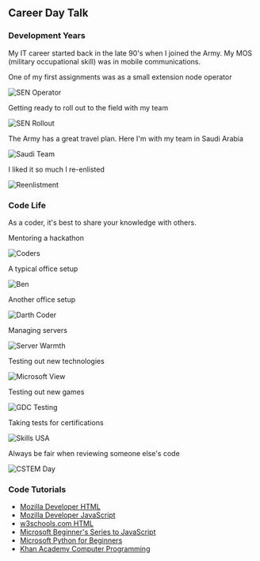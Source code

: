 ## Career Day Talk

### Development Years

My IT career started back in the late 90's when I joined the Army. My MOS \(military occupational skill\) was in mobile communications. 

One of my first assignments was as a small extension node operator

![SEN Operator](images/sen_operator.jpg "SEN Operator")

Getting ready to roll out to the field with my team

![SEN Rollout](images/sen_rollout.jpg)

The Army has a great travel plan. Here I'm with my team in Saudi Arabia

![Saudi Team](images/saudi_team.jpg)

I liked it so much I re\-enlisted

![Reenlistment](images/reenlistment.jpg)

### Code Life

As a coder, it's best to share your knowledge with others. 

Mentoring a hackathon

![Coders](images/coders.jpg)

A typical office setup

![Ben](images/dark_ben.JPG)

Another office setup

![Darth Coder](images/darth_coder.jpg)

Managing servers

![Server Warmth](images/server_warmth.jpg)

Testing out new technologies

![Microsoft View](images/microsoft_view.jpg)

Testing out new games

![GDC Testing](images/gdc_testing.jpg)

Taking tests for certifications

![Skills USA](images/skillsusa.jpg)

Always be fair when reviewing someone else's code

![CSTEM Day](images/roboplay_judge.jpg)


### Code Tutorials
- [Mozilla Developer HTML](https://developer.mozilla.org/en-US/docs/Learn/HTML)
- [Mozilla Developer JavaScript](https://developer.mozilla.org/en-US/docs/Web/JavaScript)
- [w3schools.com HTML](https://www.w3schools.com/html/default.asp)
- [Microsoft Beginner's Series to JavaScript](https://www.youtube.com/playlist?list=PLlrxD0HtieHhW0NCG7M536uHGOtJ95Ut2)
- [Microsoft Python for Beginners](https://www.youtube.com/playlist?list=PLlrxD0HtieHhS8VzuMCfQD4uJ9yne1mE6)
- [Khan Academy Computer Programming](https://www.khanacademy.org/computing/computer-programming)




